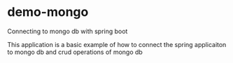 # demo-mongo
Connecting to mongo db with spring boot

This application is a basic example of how to connect the spring applicaiton to mongo db and crud operations of mongo db

